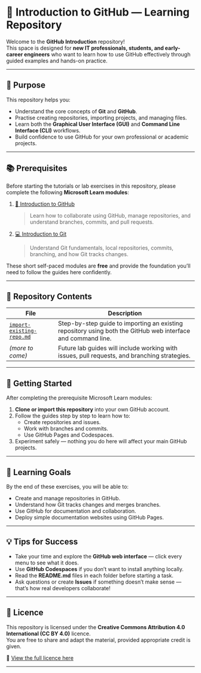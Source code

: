 # 🧭 Introduction to GitHub — Learning Repository

Welcome to the **GitHub Introduction** repository!  
This space is designed for **new IT professionals, students, and early-career engineers** who want to learn how to use GitHub effectively through guided examples and hands-on practice.

---

## 🎯 Purpose

This repository helps you:
- Understand the core concepts of **Git** and **GitHub**.
- Practise creating repositories, importing projects, and managing files.
- Learn both the **Graphical User Interface (GUI)** and **Command Line Interface (CLI)** workflows.
- Build confidence to use GitHub for your own professional or academic projects.

---

## 📚 Prerequisites

Before starting the tutorials or lab exercises in this repository, please complete the following **Microsoft Learn modules**:

1. [🧩 Introduction to GitHub](https://learn.microsoft.com/en-us/training/modules/introduction-to-github/)  
   > Learn how to collaborate using GitHub, manage repositories, and understand branches, commits, and pull requests.

2. [💻 Introduction to Git](https://learn.microsoft.com/en-us/training/modules/intro-to-git/)  
   > Understand Git fundamentals, local repositories, commits, branching, and how Git tracks changes.

These short self-paced modules are **free** and provide the foundation you’ll need to follow the guides here confidently.

---

## 🧱 Repository Contents

| File | Description |
|------|--------------|
| [`import-existing-repo.md`](./import-existing-repo.md) | Step-by-step guide to importing an existing repository using both the GitHub web interface and command line. |
| *(more to come)* | Future lab guides will include working with issues, pull requests, and branching strategies. |

---

## 🚀 Getting Started

After completing the prerequisite Microsoft Learn modules:

1. **Clone or import this repository** into your own GitHub account.  
2. Follow the guides step by step to learn how to:
   - Create repositories and issues.
   - Work with branches and commits.
   - Use GitHub Pages and Codespaces.
3. Experiment safely — nothing you do here will affect your main GitHub projects.

---

## 🧠 Learning Goals

By the end of these exercises, you will be able to:
- Create and manage repositories in GitHub.
- Understand how Git tracks changes and merges branches.
- Use GitHub for documentation and collaboration.
- Deploy simple documentation websites using GitHub Pages.

---

## 💡 Tips for Success

- Take your time and explore the **GitHub web interface** — click every menu to see what it does.
- Use **GitHub Codespaces** if you don’t want to install anything locally.
- Read the **README.md** files in each folder before starting a task.
- Ask questions or create **Issues** if something doesn’t make sense — that’s how real developers collaborate!

---

## 🧾 Licence

This repository is licensed under the **Creative Commons Attribution 4.0 International (CC BY 4.0)** licence.  
You are free to share and adapt the material, provided appropriate credit is given.  

🔗 [View the full licence here](https://github.com/waz-here/GitHub_Introduction/blob/main/LICENSE)

---
